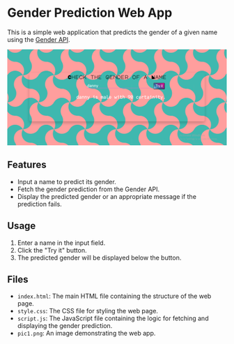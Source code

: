 # Gender Prediction Web App

This is a simple web application that predicts the gender of a given name using the [Gender API](https://genderapi.io/).

![Gender Prediction App](pic1.png)

## Features

- Input a name to predict its gender.
- Fetch the gender prediction from the Gender API.
- Display the predicted gender or an appropriate message if the prediction fails.

## Usage

1. Enter a name in the input field.
2. Click the "Try it" button.
3. The predicted gender will be displayed below the button.

## Files

- `index.html`: The main HTML file containing the structure of the web page.
- `style.css`: The CSS file for styling the web page.
- `script.js`: The JavaScript file containing the logic for fetching and displaying the gender prediction.
- `pic1.png`: An image demonstrating the web app.


